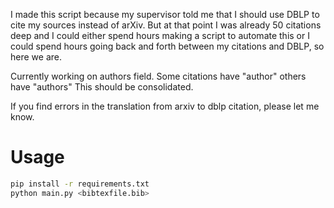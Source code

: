 I made this script because my supervisor told me that I should use DBLP to cite my sources instead of arXiv. 
But at that point I was already 50 citations deep and I could either spend hours making a script to automate this or I could spend hours going back and forth between my citations and DBLP, so here we are.

Currently working on authors field. Some citations have "author" others have "authors" This should be consolidated.

If you find errors in the translation from arxiv to dblp citation, please let me know.

# Usage
```bash
pip install -r requirements.txt
python main.py <bibtexfile.bib>
```